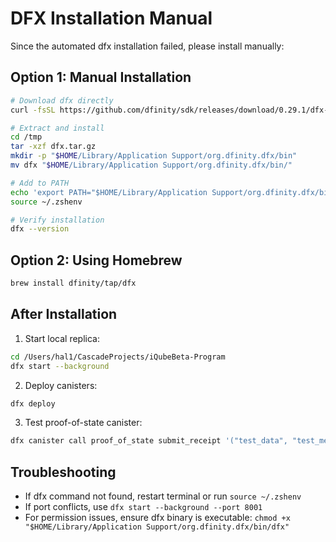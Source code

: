 # DFX Installation Manual

Since the automated dfx installation failed, please install manually:

## Option 1: Manual Installation

```bash
# Download dfx directly
curl -fsSL https://github.com/dfinity/sdk/releases/download/0.29.1/dfx-x86_64-apple-darwin.tar.gz -o /tmp/dfx.tar.gz

# Extract and install
cd /tmp
tar -xzf dfx.tar.gz
mkdir -p "$HOME/Library/Application Support/org.dfinity.dfx/bin"
mv dfx "$HOME/Library/Application Support/org.dfinity.dfx/bin/"

# Add to PATH
echo 'export PATH="$HOME/Library/Application Support/org.dfinity.dfx/bin:$PATH"' >> ~/.zshenv
source ~/.zshenv

# Verify installation
dfx --version
```

## Option 2: Using Homebrew

```bash
brew install dfinity/tap/dfx
```

## After Installation

1. Start local replica:
```bash
cd /Users/hal1/CascadeProjects/iQubeBeta-Program
dfx start --background
```

2. Deploy canisters:
```bash
dfx deploy
```

3. Test proof-of-state canister:
```bash
dfx canister call proof_of_state submit_receipt '("test_data", "test_metadata")'
```

## Troubleshooting

- If dfx command not found, restart terminal or run `source ~/.zshenv`
- If port conflicts, use `dfx start --background --port 8001`
- For permission issues, ensure dfx binary is executable: `chmod +x "$HOME/Library/Application Support/org.dfinity.dfx/bin/dfx"`
